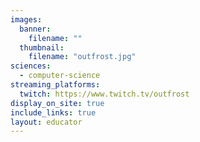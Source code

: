 ```yaml
---
images:
  banner:
    filename: ""
  thumbnail:
    filename: "outfrost.jpg"
sciences:
  - computer-science
streaming_platforms:
  twitch: https://www.twitch.tv/outfrost
display_on_site: true
include_links: true
layout: educator
---
```

